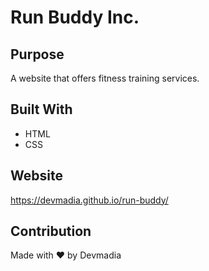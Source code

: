 # Run Buddy Inc.

## Purpose
A website that offers fitness training services.

## Built With
* HTML
* CSS

## Website
https://devmadia.github.io/run-buddy/

## Contribution
Made with ❤️ by Devmadia
